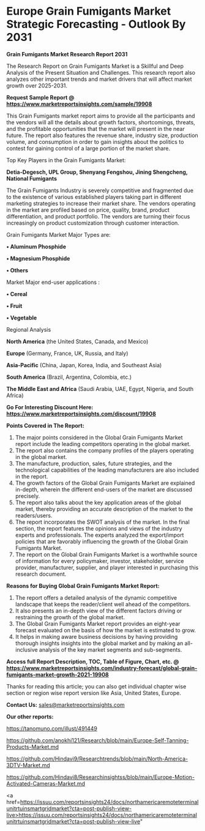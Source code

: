 # Europe Grain Fumigants Market Strategic Forecasting - Outlook By 2031

<strong>Grain Fumigants Market Research Report 2031</strong>

The Research Report on Grain Fumigants Market is a Skillful and Deep Analysis of the Present Situation and Challenges. This research report also analyzes other important trends and market drivers that will affect market growth over 2025-2031.

<strong>Request Sample Report @ <a href=https://www.marketreportsinsights.com/sample/19908>https://www.marketreportsinsights.com/sample/19908</a></strong>

This Grain Fumigants market report aims to provide all the participants and the vendors will all the details about growth factors, shortcomings, threats, and the profitable opportunities that the market will present in the near future. The report also features the revenue share, industry size, production volume, and consumption in order to gain insights about the politics to contest for gaining control of a large portion of the market share.

Top Key Players in the Grain Fumigants Market:

<strong>Detia-Degesch, UPL Group, Shenyang Fengshou, Jining Shengcheng, National Fumigants</strong>

The Grain Fumigants Industry is severely competitive and fragmented due to the existence of various established players taking part in different marketing strategies to increase their market share. The vendors operating in the market are profiled based on price, quality, brand, product differentiation, and product portfolio. The vendors are turning their focus increasingly on product customization through customer interaction.

Grain Fumigants Market Major Types are:

<strong>• Aluminum Phosphide

• Magnesium Phosphide

• Others</strong>

Market Major end-user applications :

<strong>• Cereal

• Fruit

• Vegetable</strong>

Regional Analysis

</u><strong><b>North America</b></strong> (the United States, Canada, and Mexico)

<strong><b>Europe </b></strong>(Germany, France, UK, Russia, and Italy)

<strong><b>Asia-Pacific</b></strong> (China, Japan, Korea, India, and Southeast Asia)

<strong><b>South America</b></strong> (Brazil, Argentina, Colombia, etc.)

<strong><b>The Middle East and Africa</b></strong> (Saudi Arabia, UAE, Egypt, Nigeria, and South Africa)

<strong>Go For Interesting Discount Here: <a href=https://www.marketreportsinsights.com/discount/19908>https://www.marketreportsinsights.com/discount/19908</a></strong>

<strong>Points Covered in The Report:</strong>
<ol>
  <li>The major points considered in the Global Grain Fumigants Market report include the leading competitors operating in the global market.</li>
  <li>The report also contains the company profiles of the players operating in the global market.</li>
  <li>The manufacture, production, sales, future strategies, and the technological capabilities of the leading manufacturers are also included in the report.</li>
  <li>The growth factors of the Global Grain Fumigants Market are explained in-depth, wherein the different end-users of the market are discussed precisely.</li>
  <li>The report also talks about the key application areas of the global market, thereby providing an accurate description of the market to the readers/users.</li>
  <li>The report incorporates the SWOT analysis of the market. In the final section, the report features the opinions and views of the industry experts and professionals. The experts analyzed the export/import policies that are favorably influencing the growth of the Global Grain Fumigants Market.</li>
  <li>The report on the Global Grain Fumigants Market is a worthwhile source of information for every policymaker, investor, stakeholder, service provider, manufacturer, supplier, and player interested in purchasing this research document.</li>
</ol>
<strong>Reasons for Buying Global Grain Fumigants Market Report:</strong>

<ol>
  <li>The report offers a detailed analysis of the dynamic competitive landscape that keeps the reader/client well ahead of the competitors.</li>
  <li>It also presents an in-depth view of the different factors driving or restraining the growth of the global market.</li>
  <li>The Global Grain Fumigants Market report provides an eight-year forecast evaluated on the basis of how the market is estimated to grow.</li>
  <li>It helps in making aware business decisions by having providing thorough insights insights into the global market and by making an all-inclusive analysis of the key market segments and sub-segments.</li>
</ol>
<strong>Access full Report Description, TOC, Table of Figure, Chart, etc. @ <a href=https://www.marketreportsinsights.com/industry-forecast/global-grain-fumigants-market-growth-2021-19908>https://www.marketreportsinsights.com/industry-forecast/global-grain-fumigants-market-growth-2021-19908</a></strong>


Thanks for reading this article; you can also get individual chapter wise section or region wise report version like Asia, United States, Europe.

<strong>Contact Us:</strong>
sales@marketreportsinsights.com

<strong>Our other reports:</strong>

<a href=https://tanomuno.com/illust/491449>https://tanomuno.com/illust/491449</a>

<a href=https://github.com/anokhi121/Research/blob/main/Europe-Self-Tanning-Products-Market.md>https://github.com/anokhi121/Research/blob/main/Europe-Self-Tanning-Products-Market.md</a>

<a href=https://github.com/Hindavi9/Researchtrends/blob/main/North-America-3DTV-Market.md>https://github.com/Hindavi9/Researchtrends/blob/main/North-America-3DTV-Market.md</a>

<a href=https://github.com/Hindavi8/Researchinsightss/blob/main/Europe-Motion-Activated-Cameras-Market.md>https://github.com/Hindavi8/Researchinsightss/blob/main/Europe-Motion-Activated-Cameras-Market.md</a>

<a href=https://issuu.com/reportsinsights24/docs/northamericaremoteterminalunitrtuinsmartgridmarket?cta=post-publish-view-live>https://issuu.com/reportsinsights24/docs/northamericaremoteterminalunitrtuinsmartgridmarket?cta=post-publish-view-live</a>"
